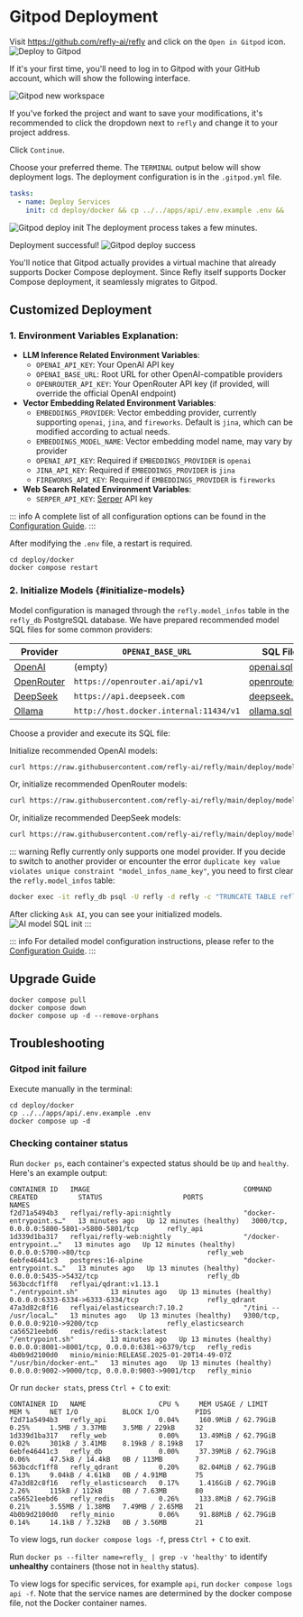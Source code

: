 # Gitpod Deployment

Visit https://github.com/refly-ai/refly and click on the `Open in Gitpod` icon.
![Deploy to Gitpod](../public/images/deploy-to-gitpod.webp)

If it's your first time, you'll need to log in to Gitpod with your GitHub account, which will show the following interface.

![Gitpod new workspace](../public/images/gitpod-new-workspace.webp)

If you've forked the project and want to save your modifications, it's recommended to click the dropdown next to `refly` and change it to your project address.

Click `Continue`.

Choose your preferred theme. The `TERMINAL` output below will show deployment logs. The deployment configuration is in the `.gitpod.yml` file.

```yaml
tasks:
  - name: Deploy Services
    init: cd deploy/docker && cp ../../apps/api/.env.example .env &&   docker compose up -d
```

![Gitpod deploy init](../public/images/docker-compose-up.webp)
The deployment process takes a few minutes.

Deployment successful!
![Gitpod deploy success](../public/images/gitpod-deploy-success.webp)

You'll notice that Gitpod actually provides a virtual machine that already supports Docker Compose deployment. Since Refly itself supports Docker Compose deployment, it seamlessly migrates to Gitpod.

## Customized Deployment
### 1. Environment Variables Explanation:

- **LLM Inference Related Environment Variables**:
  - `OPENAI_API_KEY`: Your OpenAI API key
  - `OPENAI_BASE_URL`: Root URL for other OpenAI-compatible providers
  - `OPENROUTER_API_KEY`: Your OpenRouter API key (if provided, will override the official OpenAI endpoint)
- **Vector Embedding Related Environment Variables**:
  - `EMBEDDINGS_PROVIDER`: Vector embedding provider, currently supporting `openai`, `jina`, and `fireworks`. Default is `jina`, which can be modified according to actual needs.
  - `EMBEDDINGS_MODEL_NAME`: Vector embedding model name, may vary by provider
  - `OPENAI_API_KEY`: Required if `EMBEDDINGS_PROVIDER` is `openai`
  - `JINA_API_KEY`: Required if `EMBEDDINGS_PROVIDER` is `jina`
  - `FIREWORKS_API_KEY`: Required if `EMBEDDINGS_PROVIDER` is `fireworks`
- **Web Search Related Environment Variables**:
  - `SERPER_API_KEY`: [Serper](https://serper.dev/) API key

::: info
A complete list of all configuration options can be found in the [Configuration Guide](./configuration.md).
:::

After modifying the `.env` file, a restart is required.
```shell
cd deploy/docker 
docker compose restart
```

### 2. Initialize Models {#initialize-models}

Model configuration is managed through the `refly.model_infos` table in the `refly_db` PostgreSQL database. We have prepared recommended model SQL files for some common providers:

| Provider | `OPENAI_BASE_URL` | SQL File |
| -------- | ----------------- | -------- |
| [OpenAI](https://platform.openai.com/) | (empty) | [openai.sql](https://github.com/refly-ai/refly/blob/main/deploy/model-providers/openai.sql) |
| [OpenRouter](https://openrouter.ai/) | `https://openrouter.ai/api/v1` | [openrouter.sql](https://github.com/refly-ai/refly/blob/main/deploy/model-providers/openrouter.sql) |
| [DeepSeek](https://platform.deepseek.com/) | `https://api.deepseek.com` | [deepseek.sql](https://github.com/refly-ai/refly/blob/main/deploy/model-providers/deepseek.sql) |
| [Ollama](https://ollama.com/) | `http://host.docker.internal:11434/v1` | [ollama.sql](https://github.com/refly-ai/refly/blob/main/deploy/model-providers/ollama.sql) |

Choose a provider and execute its SQL file:

Initialize recommended OpenAI models:
```bash
curl https://raw.githubusercontent.com/refly-ai/refly/main/deploy/model-providers/openai.sql | docker exec -i refly_db psql -U refly -d refly
```

Or, initialize recommended OpenRouter models:
```bash
curl https://raw.githubusercontent.com/refly-ai/refly/main/deploy/model-providers/openrouter.sql | docker exec -i refly_db psql -U refly -d refly
```

Or, initialize recommended DeepSeek models:
```bash
curl https://raw.githubusercontent.com/refly-ai/refly/main/deploy/model-providers/deepseek.sql | docker exec -i refly_db psql -U refly -d refly
```

::: warning
Refly currently only supports one model provider. If you decide to switch to another provider or encounter the error `duplicate key value violates unique constraint "model_infos_name_key"`, you need to first clear the `refly.model_infos` table:

```bash
docker exec -it refly_db psql -U refly -d refly -c "TRUNCATE TABLE refly.model_infos;"
```

After clicking `Ask AI`, you can see your initialized models.
![AI model SQL init](../public/images/ai-model-sql-init.webp)
:::

::: info
For detailed model configuration instructions, please refer to the [Configuration Guide](./configuration.md#model-configuration).
:::

## Upgrade Guide

```shell
docker compose pull
docker compose down
docker compose up -d --remove-orphans
```

## Troubleshooting
### Gitpod init failure
Execute manually in the terminal:

```shell
cd deploy/docker  
cp ../../apps/api/.env.example .env  
docker compose up -d
```

### Checking container status
Run `docker ps`, each container's expected status should be `Up` and `healthy`. Here's an example output:

```text
CONTAINER ID   IMAGE                                      COMMAND                  CREATED          STATUS                    PORTS                                            NAMES
f2d71a5494b3   reflyai/refly-api:nightly                  "docker-entrypoint.s…"   13 minutes ago   Up 12 minutes (healthy)   3000/tcp, 0.0.0.0:5800-5801->5800-5801/tcp       refly_api
1d339d1ba317   reflyai/refly-web:nightly                  "/docker-entrypoint.…"   13 minutes ago   Up 12 minutes (healthy)   0.0.0.0:5700->80/tcp                             refly_web
6ebfe46441c3   postgres:16-alpine                         "docker-entrypoint.s…"   13 minutes ago   Up 13 minutes (healthy)   0.0.0.0:5435->5432/tcp                           refly_db
563bcdcf1ff8   reflyai/qdrant:v1.13.1                     "./entrypoint.sh"        13 minutes ago   Up 13 minutes (healthy)   0.0.0.0:6333-6334->6333-6334/tcp                 refly_qdrant
47a3d82c8f16   reflyai/elasticsearch:7.10.2               "/tini -- /usr/local…"   13 minutes ago   Up 13 minutes (healthy)   9300/tcp, 0.0.0.0:9210->9200/tcp                 refly_elasticsearch
ca56521eebd6   redis/redis-stack:latest                   "/entrypoint.sh"         13 minutes ago   Up 13 minutes (healthy)   0.0.0.0:8001->8001/tcp, 0.0.0.0:6381->6379/tcp   refly_redis
4b0b9d2100d0   minio/minio:RELEASE.2025-01-20T14-49-07Z   "/usr/bin/docker-ent…"   13 minutes ago   Up 13 minutes (healthy)   0.0.0.0:9002->9000/tcp, 0.0.0.0:9003->9001/tcp   refly_minio
```

Or run `docker stats`, press `Ctrl + C` to exit:

```text
CONTAINER ID   NAME                  CPU %     MEM USAGE / LIMIT     MEM %     NET I/O           BLOCK I/O         PIDS
f2d71a5494b3   refly_api             0.04%     160.9MiB / 62.79GiB   0.25%     1.5MB / 3.37MB    3.5MB / 229kB     32
1d339d1ba317   refly_web             0.00%     13.49MiB / 62.79GiB   0.02%     301kB / 3.41MB    8.19kB / 8.19kB   17
6ebfe46441c3   refly_db              0.00%     37.39MiB / 62.79GiB   0.06%     47.5kB / 14.4kB   0B / 113MB        7
563bcdcf1ff8   refly_qdrant          0.20%     82.04MiB / 62.79GiB   0.13%     9.04kB / 4.61kB   0B / 4.91MB       75
47a3d82c8f16   refly_elasticsearch   0.17%     1.416GiB / 62.79GiB   2.26%     115kB / 112kB     0B / 7.63MB       80
ca56521eebd6   refly_redis           0.26%     133.8MiB / 62.79GiB   0.21%     3.55MB / 1.38MB   7.49MB / 2.65MB   21
4b0b9d2100d0   refly_minio           0.06%     91.88MiB / 62.79GiB   0.14%     14.1kB / 7.32kB   0B / 3.56MB       21
```

To view logs, run `docker compose logs -f`, press `Ctrl + C` to exit.

Run `docker ps --filter name=refly_ | grep -v 'healthy'` to identify **unhealthy** containers (those not in `healthy` status).

To view logs for specific services, for example `api`, run `docker compose logs api -f`. Note that the service names are determined by the docker compose file, not the Docker container names.